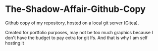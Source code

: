 # The-Shadow-Affair-Github-Copy
Github copy of my repository, hosted on a local git server (Gitea).

Created for portfolio purposes, may not be too much graphics because I don't have the budget to pay extra for git lfs. 
And that is why I am self hosting it
